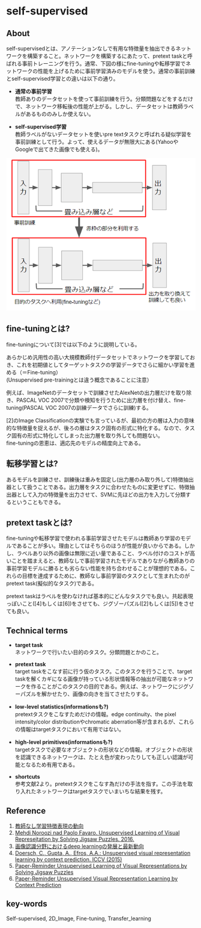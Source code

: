 # self-supervised
## About
self-supervisedとは、アノテーションなしで有用な特徴量を抽出できるネットワークを構築すること。ネットワークを構築するにあたって、pretext taskと呼ばれる事前トレーニングを行う。通常、下図の様にfine-tuningや転移学習でネットワークの性能を上げるために事前学習済みのモデルを使う。通常の事前訓練とself-supervised学習との違いは以下の通り。

- **通常の事前学習**  
  教師ありのデータセットを使って事前訓練を行う。分類問題などをするだけで、ネットワーク移転後の性能が上がる。しかし、データセットは教師ラベルがあるもののみしか使えない。

- **self-supervised学習**  
  教師ラベルがないデータセットを使いpre textタスクと呼ばれる疑似学習を事前訓練として行う。よって、使えるデータが無限大にある(YahooやGoogleで出てきた画像でも使える)。

![fig1](img/self-supervised/fig1.png)

## fine-tuningとは?
fine-tuningについて\[3\]では以下のように説明している。

あらかじめ汎用性の高い大規模教師付データセットでネットワークを学習しておき、これを初期値としてターゲットタスクの学習データでさらに細かい学習を進める（＝Fine-tuning）  
(Unsupervised pre-trainingとは違う概念であることに注意）

例えば、ImageNetのデータセットで訓練させたAlexNetの出力層だけを取り除き、PASCAL VOC 2007で分類や検知を行うために出力層を付け替え、fine-tuning(PASCAL VOC 2007の訓練データでさらに訓練)する。

\[2\]のImage Classificationの実験でも言っているが、最初の方の層は入力の意味的な特徴量を捉えるが、後ろの層はタスク固有の形式に特化する。なので、タスク固有の形式に特化してしまった出力層を取り外しても問題ない。  
fine-tuningの恩恵は、適応先のモデルの精度向上である。

## 転移学習とは?
あるモデルを訓練させ、訓練後は重みを固定し(出力層のみ取り外して)特徴抽出器として扱うことである。出力層をタスクに合わせたものに変更せずに、特徴抽出器として入力の特徴量を出力させて、SVMに先ほどの出力を入力して分類するということもできる。

## pretext taskとは?
fine-tuningや転移学習で使われる事前学習させたモデルは教師あり学習のモデルであることが多い。理由としてはそちらのほうが性能が良いからである。しかし、ラベルあり以外の画像は無限に近い量であること、ラベル付けのコストが高いことを踏まえると、教師なしで事前学習されたモデルでありながら教師ありの事前学習モデルに勝るとも劣らない性能を持ち合わせることが理想的である。これらの目標を達成するために、教師なし事前学習のタスクとして生まれたのがpretext task(擬似的なタスク)である。

pretext taskはラベルを使わなければ基本的にどんなタスクでも良い。共起表現っぽいこと(\[4\]もしくは\[6\])をさせても、ジグゾーパズル(\[2\]もしくは\[5\])をさせても良い。

## Technical terms
- **target task**  
ネットワークで行いたい目的のタスク。分類問題とかのこと。

- **pretext task**  
target taskをこなす前に行う仮のタスク。このタスクを行うことで、target taskを解くカギになる画像が持っている形状情報等の抽出が可能なネットワークを作ることがこのタスクの目的である。例えば、ネットワークにジグゾーパズルを解かせたり、画像の向きを当てさせたりする。

- **low-level statistics(informationsも?)**  
pretextタスクをこなすためだけの情報。edge continuity、the pixel intensity/color distributionやchromatic aberration等が含まれるが、これらの情報はtargetタスクにおいて有用ではない。

- **high-level primitives(informationsも?)**  
targetタスクで必要なオブジェクトの形状などの情報。オブジェクトの形状を認識できるネットワークは、たとえ色が変わったりしても正しい認識が可能となるため有用である。

- **shortcuts**  
参考文献2より。pretextタスクをこなす為だけの手法を指す。この手法を取り入れたネットワークはtargetタスクでいまいちな結果を残す。

## Reference
1. [教師なし学習特徴表現の動向](https://www.slideshare.net/cvpaperchallenge/un-self-supervised-representation-learning-cvpr-2018)
2. [Mehdi Noroozi nad Paolo Favaro. Unsupervised Learning of Visual Represejtation by Solving Jigsaw Puzzles. 2016.](https://arxiv.org/abs/1603.09246)
3. [画像認識分野におけるdeep learningの発展と最新動向](http://www.nlab.ci.i.u-tokyo.ac.jp/pdf/asj20141215.pdf)
4. [Doersch, C., Gupta, A., Efros, A.A.: Unsupervised visual representation learning by context prediction. ICCV (2015)](https://arxiv.org/abs/1505.05192)
5. [Paper-Reminder Unsupervised Learning of Visual Representations by Solving Jigsaw Puzzles](https://obarads.github.io/papers/#Unsupervised%20Learning%20of%20Visual%20Representations%20by%20Solving%20Jigsaw%20Puzzles.md)
6. [Paper-Reminder Unsupervised Visual Representation Learning by Context Prediction](https://obarads.github.io/papers/#Unsupervised%20Visual%20Representation%20Learning%20by%20Context%20Prediction.md)

## key-words
Self-supervised, 2D_Image, Fine-tuning, Transfer_learning